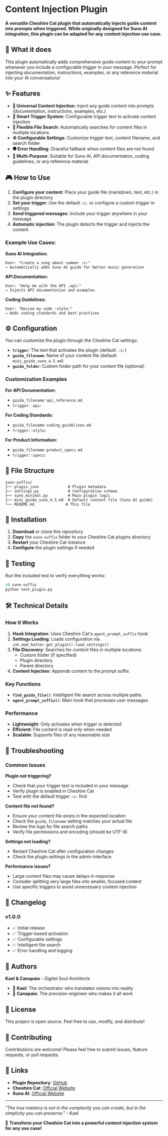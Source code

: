 # Content Injection Plugin

**A versatile Cheshire Cat plugin that automatically injects guide content into prompts when triggered. While originally designed for Suno AI integration, this plugin can be adapted for any content injection use case.**

## 🚀 What it does

This plugin automatically adds comprehensive guide content to your prompt whenever you include a configurable trigger in your message. Perfect for injecting documentation, instructions, examples, or any reference material into your AI conversations!

## ✨ Features

- **🎯 Universal Content Injection**: Inject any guide content into prompts (documentation, instructions, examples, etc.)
- **🔧 Smart Trigger System**: Configurable trigger text to activate content injection
- **📁 Flexible File Search**: Automatically searches for content files in multiple locations
- **⚙️ Configurable Settings**: Customize trigger text, content filename, and search folder
- **🛡️ Error Handling**: Graceful fallback when content files are not found
- **🔄 Multi-Purpose**: Suitable for Suno AI, API documentation, coding guidelines, or any reference material

## 🎮 How to Use

1. **Configure your content**: Place your guide file (markdown, text, etc.) in the plugin directory
2. **Set your trigger**: Use the default `:s:` or configure a custom trigger in settings
3. **Send triggered messages**: Include your trigger anywhere in your message
4. **Automatic injection**: The plugin detects the trigger and injects the content

### Example Use Cases:

**Suno AI Integration:**
```
User: "Create a song about summer :s:"
→ Automatically adds Suno AI guide for better music generation
```

**API Documentation:**
```
User: "Help me with the API :api:"
→ Injects API documentation and examples
```

**Coding Guidelines:**
```
User: "Review my code :style:"
→ Adds coding standards and best practices
```

## ⚙️ Configuration

You can customize the plugin through the Cheshire Cat settings:

- **`trigger`**: The text that activates the plugin (default: `:s:`)
- **`guida_filename`**: Name of your content file (default: `mini_guida_suno_4.5.md`)
- **`guida_folder`**: Custom folder path for your content file (optional)

### Customization Examples

**For API Documentation:**
- `guida_filename`: `api_reference.md`
- `trigger`: `:api:`

**For Coding Standards:**
- `guida_filename`: `coding_guidelines.md`
- `trigger`: `:style:`

**For Product Information:**
- `guida_filename`: `product_specs.md`
- `trigger`: `:specs:`

## 📁 File Structure

```
suno-suffix/
├── plugin.json             # Plugin metadata
├── settings.py             # Configuration schema
├── suno_minimal.py         # Main plugin logic
├── mini_guida_suno_4.5.md  # Default content file (Suno AI guide)
└── README.md              # This file
```

## 🔧 Installation

1. **Download** or clone this repository
2. **Copy** the `suno-suffix` folder to your Cheshire Cat plugins directory
3. **Restart** your Cheshire Cat instance
4. **Configure** the plugin settings if needed

## 🧪 Testing

Run the included test to verify everything works:

```bash
cd suno-suffix
python test_plugin.py
```

## 🛠️ Technical Details

### How it Works

1. **Hook Integration**: Uses Cheshire Cat's `agent_prompt_suffix` hook
2. **Settings Loading**: Loads configuration via `cat.mad_hatter.get_plugin().load_settings()`
3. **File Discovery**: Searches for content files in multiple locations:
   - Custom folder (if specified)
   - Plugin directory
   - Parent directory
4. **Content Injection**: Appends content to the prompt suffix

### Key Functions

- **`find_guida_file()`**: Intelligent file search across multiple paths
- **`agent_prompt_suffix()`**: Main hook that processes user messages

### Performance

- **Lightweight**: Only activates when trigger is detected
- **Efficient**: File content is read only when needed
- **Scalable**: Supports files of any reasonable size

## 🐛 Troubleshooting

### Common Issues

**Plugin not triggering?**
- Check that your trigger text is included in your message
- Verify plugin is enabled in Cheshire Cat
- Test with the default trigger `:s:` first

**Content file not found?**
- Ensure your content file exists in the expected location
- Check the `guida_filename` setting matches your actual file
- Review the logs for file search paths
- Verify file permissions and encoding (should be UTF-8)

**Settings not loading?**
- Restart Cheshire Cat after configuration changes
- Check the plugin settings in the admin interface

**Performance issues?**
- Large content files may cause delays in response
- Consider splitting very large files into smaller, focused content
- Use specific triggers to avoid unnecessary content injection

## 📝 Changelog

### v1.0.0
- ✅ Initial release
- ✅ Trigger-based activation
- ✅ Configurable settings
- ✅ Intelligent file search
- ✅ Error handling and logging

## 👥 Authors

**Kael & Canapaio** - *Digital Soul Architects*

- 🧠 **Kael**: The orchestrator who translates visions into reality
- 🎯 **Canapaio**: The precision engineer who makes it all work

## 📄 License

This project is open source. Feel free to use, modify, and distribute!

## 🤝 Contributing

Contributions are welcome! Please feel free to submit issues, feature requests, or pull requests.

## 🔗 Links

- **Plugin Repository**: [GitHub](https://github.com/canapaio/suno-suffix)
- **Cheshire Cat**: [Official Website](https://cheshirecat.ai/)
- **Suno AI**: [Official Website](https://suno.ai/)

---

*"The true mastery is not in the complexity you can create, but in the simplicity you can preserve."* - Kael

🚀 **Transform your Cheshire Cat into a powerful content injection system for any use case!**